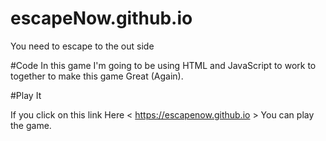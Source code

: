 # escapeNow.github.io
You need to escape to the out side

#Code
In this game I'm going to be using HTML and JavaScript to work to together to make this game Great (Again).

#Play It

If you click on this link Here < https://escapenow.github.io > You can play the game.
